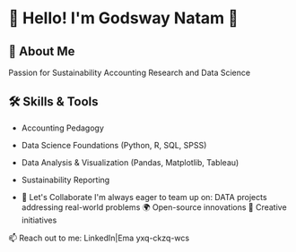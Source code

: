 # 🌟 Hello! I'm Godsway Natam 🌟

## 🌱 About Me

Passion for Sustainability Accounting Research and Data Science

## 🛠️ Skills & Tools

- Accounting Pedagogy

- Data Science Foundations (Python, R, SQL, SPSS)

- Data Analysis & Visualization (Pandas, Matplotlib, Tableau)

- Sustainability Reporting

- 🎯 Let's Collaborate I'm always eager to team up on: DATA projects
addressing real-world problems 🌍 Open-source innovations 🤝 Creative
initiatives

📫 Reach out to me: LinkedIn|Ema
yxq-ckzq-wcs
